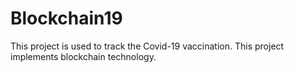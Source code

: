 # Blockchain19
This project is used to track the Covid-19 vaccination. This project implements blockchain technology.
